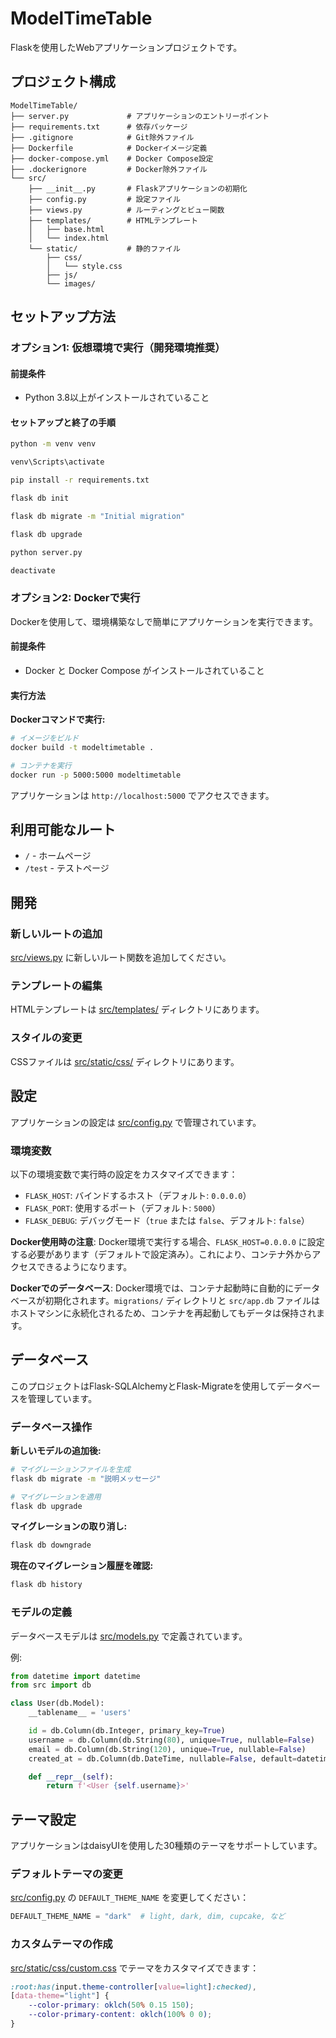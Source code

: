 # ModelTimeTable

Flaskを使用したWebアプリケーションプロジェクトです。

## プロジェクト構成

```
ModelTimeTable/
├── server.py             # アプリケーションのエントリーポイント
├── requirements.txt      # 依存パッケージ
├── .gitignore            # Git除外ファイル
├── Dockerfile            # Dockerイメージ定義
├── docker-compose.yml    # Docker Compose設定
├── .dockerignore         # Docker除外ファイル
└── src/
    ├── __init__.py       # Flaskアプリケーションの初期化
    ├── config.py         # 設定ファイル
    ├── views.py          # ルーティングとビュー関数
    ├── templates/        # HTMLテンプレート
    │   ├── base.html
    │   └── index.html
    └── static/           # 静的ファイル
        ├── css/
        │   └── style.css
        ├── js/
        └── images/
```

## セットアップ方法

### オプション1: 仮想環境で実行（開発環境推奨）

#### 前提条件
- Python 3.8以上がインストールされていること

#### セットアップと終了の手順

```bash
python -m venv venv

venv\Scripts\activate

pip install -r requirements.txt

flask db init

flask db migrate -m "Initial migration"

flask db upgrade

python server.py

deactivate
```

### オプション2: Dockerで実行

Dockerを使用して、環境構築なしで簡単にアプリケーションを実行できます。

#### 前提条件
- Docker と Docker Compose がインストールされていること

#### 実行方法

**Dockerコマンドで実行:**
```bash
# イメージをビルド
docker build -t modeltimetable .

# コンテナを実行
docker run -p 5000:5000 modeltimetable
```

アプリケーションは `http://localhost:5000` でアクセスできます。

## 利用可能なルート

- `/` - ホームページ
- `/test` - テストページ

## 開発

### 新しいルートの追加

[src/views.py](src/views.py) に新しいルート関数を追加してください。

### テンプレートの編集

HTMLテンプレートは [src/templates/](src/templates/) ディレクトリにあります。

### スタイルの変更

CSSファイルは [src/static/css/](src/static/css/) ディレクトリにあります。

## 設定

アプリケーションの設定は [src/config.py](src/config.py) で管理されています。

### 環境変数

以下の環境変数で実行時の設定をカスタマイズできます：

- `FLASK_HOST`: バインドするホスト（デフォルト: `0.0.0.0`）
- `FLASK_PORT`: 使用するポート（デフォルト: `5000`）
- `FLASK_DEBUG`: デバッグモード（`true` または `false`、デフォルト: `false`）

**Docker使用時の注意**: Docker環境で実行する場合、`FLASK_HOST=0.0.0.0` に設定する必要があります（デフォルトで設定済み）。これにより、コンテナ外からアクセスできるようになります。

**Dockerでのデータベース**: Docker環境では、コンテナ起動時に自動的にデータベースが初期化されます。`migrations/` ディレクトリと `src/app.db` ファイルはホストマシンに永続化されるため、コンテナを再起動してもデータは保持されます。

## データベース

このプロジェクトはFlask-SQLAlchemyとFlask-Migrateを使用してデータベースを管理しています。

### データベース操作

**新しいモデルの追加後:**
```bash
# マイグレーションファイルを生成
flask db migrate -m "説明メッセージ"

# マイグレーションを適用
flask db upgrade
```

**マイグレーションの取り消し:**
```bash
flask db downgrade
```

**現在のマイグレーション履歴を確認:**
```bash
flask db history
```

### モデルの定義

データベースモデルは [src/models.py](src/models.py) で定義されています。

例:
```python
from datetime import datetime
from src import db

class User(db.Model):
    __tablename__ = 'users'

    id = db.Column(db.Integer, primary_key=True)
    username = db.Column(db.String(80), unique=True, nullable=False)
    email = db.Column(db.String(120), unique=True, nullable=False)
    created_at = db.Column(db.DateTime, nullable=False, default=datetime.utcnow)

    def __repr__(self):
        return f'<User {self.username}>'
```

## テーマ設定

アプリケーションはdaisyUIを使用した30種類のテーマをサポートしています。

### デフォルトテーマの変更

[src/config.py](src/config.py) の `DEFAULT_THEME_NAME` を変更してください：
```python
DEFAULT_THEME_NAME = "dark"  # light, dark, dim, cupcake, など
```

### カスタムテーマの作成

[src/static/css/custom.css](src/static/css/custom.css) でテーマをカスタマイズできます：
```css
:root:has(input.theme-controller[value=light]:checked),
[data-theme="light"] {
    --color-primary: oklch(50% 0.15 150);
    --color-primary-content: oklch(100% 0 0);
}
```
